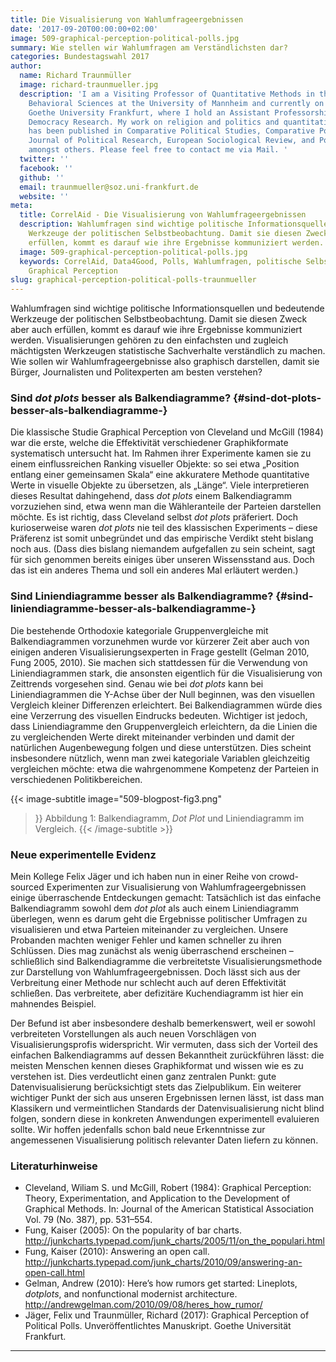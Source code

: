 ```yaml
---
title: Die Visualisierung von Wahlumfrageergebnissen
date: '2017-09-20T00:00:00+02:00'
image: 509-graphical-perception-political-polls.jpg
summary: Wie stellen wir Wahlumfragen am Verständlichsten dar?
categories: Bundestagswahl 2017
author:
  name: Richard Traunmüller
  image: richard-traunmueller.jpg
  description: 'I am a Visiting Professor of Quantitative Methods in the Social and
    Behavioral Sciences at the University of Mannheim and currently on leave from
    Goethe University Frankfurt, where I hold an Assistant Professorship for Empirical
    Democracy Research. My work on religion and politics and quantitative methodology
    has been published in Comparative Political Studies, Comparative Politics, European
    Journal of Political Research, European Sociological Review, and Political Analysis,
    amongst others. Please feel free to contact me via Mail. '
  twitter: ''
  facebook: ''
  github: ''
  email: traunmueller@soz.uni-frankfurt.de
  website: ''
meta:
  title: CorrelAid - Die Visualisierung von Wahlumfrageergebnissen
  description: Wahlumfragen sind wichtige politische Informationsquellen und bedeutende
    Werkzeuge der politischen Selbstbeobachtung. Damit sie diesen Zweck aber auch
    erfüllen, kommt es darauf wie ihre Ergebnisse kommuniziert werden.
  image: 509-graphical-perception-political-polls.jpg
  keywords: CorrelAid, Data4Good, Polls, Wahlumfragen, politische Selbstbeobachtung,
    Graphical Perception
slug: graphical-perception-political-polls-traunmueller
---
```


Wahlumfragen sind wichtige politische Informationsquellen und bedeutende
Werkzeuge der politischen Selbstbeobachtung. Damit sie diesen Zweck aber
auch erfüllen, kommt es darauf wie ihre Ergebnisse kommuniziert werden.
Visualisierungen gehören zu den einfachsten und zugleich mächtigsten
Werkzeugen statistische Sachverhalte verständlich zu machen. Wie sollen
wir Wahlumfrageergebnisse also graphisch darstellen, damit sie Bürger,
Journalisten und Politexperten am besten verstehen?


### Sind *dot plots* besser als Balkendiagramme? {#sind-dot-plots-besser-als-balkendiagramme-}

Die klassische Studie Graphical Perception von Cleveland und McGill
(1984) war die erste, welche die Effektivität verschiedener
Graphikformate systematisch untersucht hat. Im Rahmen ihrer Experimente
kamen sie zu einem einflussreichen Ranking visueller Objekte: so sei
etwa „Position entlang einer gemeinsamen Skala“ eine akkuratere Methode
quantitative Werte in visuelle Objekte zu übersetzen, als „Länge“. Viele
interpretieren dieses Resultat dahingehend, dass *dot plots* einem
Balkendiagramm vorzuziehen sind, etwa wenn man die Wähleranteile der
Parteien darstellen möchte. Es ist richtig, dass Cleveland selbst *dot
plots* präferiert. Doch kurioserweise waren *dot plots* nie teil des
klassischen Experiments – diese Präferenz ist somit unbegründet und das
empirische Verdikt steht bislang noch aus. (Dass dies bislang niemandem
aufgefallen zu sein scheint, sagt für sich genommen bereits einiges über
unseren Wissensstand aus. Doch das ist ein anderes Thema und soll ein
anderes Mal erläutert werden.)


### Sind Liniendiagramme besser als Balkendiagramme? {#sind-liniendiagramme-besser-als-balkendiagramme-}

Die bestehende Orthodoxie kategoriale Gruppenvergleiche mit
Balkendiagrammen vorzunehmen wurde vor kürzerer Zeit aber auch von
einigen anderen Visualisierungsexperten in Frage gestellt (Gelman 2010,
Fung 2005, 2010). Sie machen sich stattdessen für die Verwendung von
Liniendiagrammen stark, die ansonsten eigentlich für die Visualisierung
von Zeittrends vorgesehen sind. Genau wie bei *dot plots* kann bei
Liniendiagrammen die Y-Achse über der Null beginnen, was den visuellen
Vergleich kleiner Differenzen erleichtert. Bei Balkendiagrammen würde
dies eine Verzerrung des visuellen Eindrucks bedeuten. Wichtiger ist
jedoch, dass Liniendiagramme den Gruppenvergleich erleichtern, da die
Linien die zu vergleichenden Werte direkt miteinander verbinden und
damit der natürlichen Augenbewegung folgen und diese unterstützen. Dies
scheint insbesondere nützlich, wenn man zwei kategoriale Variablen
gleichzeitig vergleichen möchte: etwa die wahrgenommene Kompetenz der
Parteien in verschiedenen Politikbereichen.

{{< image-subtitle
    image="509-blogpost-fig3.png"
>}}
Abbildung 1: Balkendiagramm, *Dot Plot* und Liniendiagramm im Vergleich.
{{< /image-subtitle >}}



### Neue experimentelle Evidenz

Mein Kollege Felix Jäger und ich haben nun in einer Reihe von
crowd-sourced Experimenten zur Visualisierung von Wahlumfrageergebnissen
einige überraschende Entdeckungen gemacht: Tatsächlich ist das einfache
Balkendiagramm sowohl dem *dot plot* als auch einem Liniendiagramm
überlegen, wenn es darum geht die Ergebnisse politischer Umfragen zu
visualisieren und etwa Parteien miteinander zu vergleichen. Unsere
Probanden machten weniger Fehler und kamen schneller zu ihren Schlüssen.
Dies mag zunächst als wenig überraschend erscheinen – schließlich sind
Balkendiagramme die verbreitetste Visualisierungsmethode zur Darstellung
von Wahlumfrageergebnissen. Doch lässt sich aus der Verbreitung einer
Methode nur schlecht auch auf deren Effektivität schließen. Das
verbreitete, aber defizitäre Kuchendiagramm ist hier ein mahnendes
Beispiel.

Der Befund ist aber insbesondere deshalb bemerkenswert, weil er sowohl
verbreiteten Vorstellungen als auch neuen Vorschlägen von
Visualisierungsprofis widerspricht. Wir vermuten, dass sich der Vorteil
des einfachen Balkendiagramms auf dessen Bekanntheit zurückführen lässt:
die meisten Menschen kennen dieses Graphikformat und wissen wie es zu
verstehen ist. Dies verdeutlicht einen ganz zentralen Punkt: gute
Datenvisualisierung berücksichtigt stets das Zielpublikum. Ein weiterer
wichtiger Punkt der sich aus unseren Ergebnissen lernen lässt, ist dass
man Klassikern und vermeintlichen Standards der Datenvisualisierung
nicht blind folgen, sondern diese in konkreten Anwendungen experimentell
evaluieren sollte. Wir hoffen jedenfalls schon bald neue Erkenntnisse
zur angemessenen Visualisierung politisch relevanter Daten liefern zu
können.


### Literaturhinweise

-   Cleveland, Wiliam S. und McGill, Robert (1984): Graphical
    Perception: Theory, Experimentation, and Application to the
    Development of Graphical Methods. In: Journal of the American
    Statistical Association Vol. 79 (No. 387), pp. 531–554.
-   Fung, Kaiser (2005): On the popularity of bar charts.
    <http://junkcharts.typepad.com/junk_charts/2005/11/on_the_populari.html>
-   Fung, Kaiser (2010): Answering an open call.
    <http://junkcharts.typepad.com/junk_charts/2010/09/answering-an-open-call.html>
-   Gelman, Andrew (2010): Here’s how rumors get started: Lineplots,
    *dotplots*, and nonfunctional modernist architecture.
    <http://andrewgelman.com/2010/09/08/heres_how_rumor/>
-   Jäger, Felix und Traunmüller, Richard (2017): Graphical Perception
    of Political Polls. Unveröffentlichtes Manuskript. Goethe
    Universität Frankfurt.

------------------------------------------------------------------------



